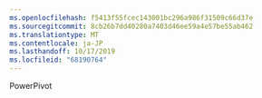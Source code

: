 ```yaml
---
ms.openlocfilehash: f5413f55fcec143001bc296a986f31509c66d37e
ms.sourcegitcommit: 8cb26b7dd40280a7403d46ee59a4e57be55ab462
ms.translationtype: MT
ms.contentlocale: ja-JP
ms.lasthandoff: 10/17/2019
ms.locfileid: "68190764"
---
```

PowerPivot
